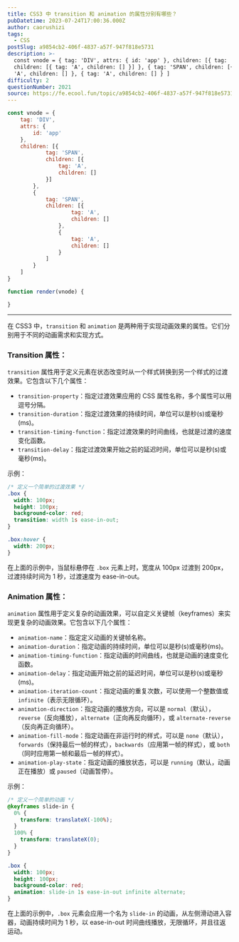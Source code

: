 ```yaml
---
title: CSS3 中 transition 和 animation 的属性分别有哪些？
pubDatetime: 2023-07-24T17:00:36.000Z
author: caorushizi
tags:
  - CSS
postSlug: a9854cb2-406f-4837-a57f-947f818e5731
description: >-
  const vnode = { tag: 'DIV', attrs: { id: 'app' }, children: [{ tag: 'SPAN',
  children: [{ tag: 'A', children: [] }] }, { tag: 'SPAN', children: [{ tag:
  'A', children: [] }, { tag: 'A', children: [] } ]
difficulty: 2
questionNumber: 2021
source: https://fe.ecool.fun/topic/a9854cb2-406f-4837-a57f-947f818e5731
---
```



```js
const vnode = {
    tag: 'DIV',
    attrs: {
        id: 'app'
    },
    children: [{
            tag: 'SPAN',
            children: [{
                tag: 'A',
                children: []
            }]
        },
        {
            tag: 'SPAN',
            children: [{
                    tag: 'A',
                    children: []
                },
                {
                    tag: 'A',
                    children: []
                }
            ]
        }
    ]
}

function render(vnode) {

}
```

---

在 CSS3 中，`transition` 和 `animation` 是两种用于实现动画效果的属性。它们分别用于不同的动画需求和实现方式。

### Transition 属性：

`transition` 属性用于定义元素在状态改变时从一个样式转换到另一个样式的过渡效果。它包含以下几个属性：

- `transition-property`：指定过渡效果应用的 CSS 属性名称，多个属性可以用逗号分隔。
- `transition-duration`：指定过渡效果的持续时间，单位可以是秒(s)或毫秒(ms)。
- `transition-timing-function`：指定过渡效果的时间曲线，也就是过渡的速度变化函数。
- `transition-delay`：指定过渡效果开始之前的延迟时间，单位可以是秒(s)或毫秒(ms)。

示例：
```css
/* 定义一个简单的过渡效果 */
.box {
  width: 100px;
  height: 100px;
  background-color: red;
  transition: width 1s ease-in-out;
}

.box:hover {
  width: 200px;
}
```

在上面的示例中，当鼠标悬停在 `.box` 元素上时，宽度从 100px 过渡到 200px，过渡持续时间为 1 秒，过渡速度为 ease-in-out。

### Animation 属性：

`animation` 属性用于定义复杂的动画效果，可以自定义关键帧（keyframes）来实现更复杂的动画效果。它包含以下几个属性：

- `animation-name`：指定定义动画的关键帧名称。
- `animation-duration`：指定动画的持续时间，单位可以是秒(s)或毫秒(ms)。
- `animation-timing-function`：指定动画的时间曲线，也就是动画的速度变化函数。
- `animation-delay`：指定动画开始之前的延迟时间，单位可以是秒(s)或毫秒(ms)。
- `animation-iteration-count`：指定动画的重复次数，可以使用一个整数值或 `infinite`（表示无限循环）。
- `animation-direction`：指定动画的播放方向，可以是 `normal`（默认），`reverse`（反向播放），`alternate`（正向再反向循环），或 `alternate-reverse`（反向再正向循环）。
- `animation-fill-mode`：指定动画在非运行时的样式，可以是 `none`（默认），`forwards`（保持最后一帧的样式），`backwards`（应用第一帧的样式），或 `both`（同时应用第一帧和最后一帧的样式）。
- `animation-play-state`：指定动画的播放状态，可以是 `running`（默认，动画正在播放）或 `paused`（动画暂停）。

示例：
```css
/* 定义一个简单的动画 */
@keyframes slide-in {
  0% {
    transform: translateX(-100%);
  }
  100% {
    transform: translateX(0);
  }
}

.box {
  width: 100px;
  height: 100px;
  background-color: red;
  animation: slide-in 1s ease-in-out infinite alternate;
}
```

在上面的示例中，`.box` 元素会应用一个名为 `slide-in` 的动画，从左侧滑动进入容器，动画持续时间为 1 秒，以 ease-in-out 时间曲线播放，无限循环，并且往返运动。
